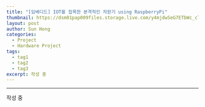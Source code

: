 ```yaml
---
title: "[임베디드] IOT를 접목한 본격적인 자판기 using RaspberryPi"
thumbnail: https://dsm01pap009files.storage.live.com/y4mjdwSeG7ETbWc_clX3vD962aCbR_sAW5ZKO5kiZtc0qff36dGaGorjahrV3OhFzq-jJwZ0Y-Vjp4Jy-MlCaQYyNqx1GtPa_4aObOs-_-fGNWMWgnybZ3g5r22Fwh3M9FoI6m9qVeV0kFelZOhZYOm5rzcYum-x-dDqFTcYWNUWPRwQSklD2nJY3q0yOU4oGaX8FXHhdMtP9eyfpTnu2ItQq6ZnbRiAKYn052Lvndv4WI?encodeFailures=1&width=1041&height=444
layout: post
author: Sun Hong
categories:
  - Project
  - Hardware Project
tags:
  - tag1
  - tag2
  - tag3
excerpt: 작성 중
---
```

---
작성 중

